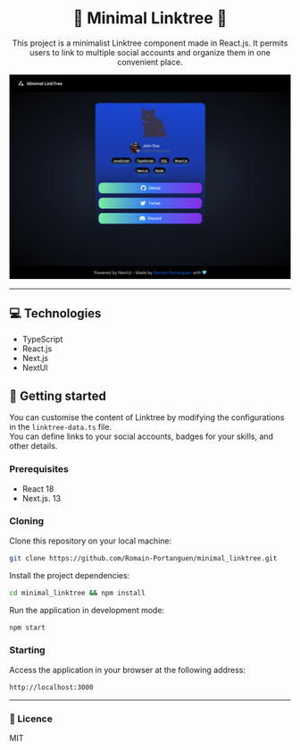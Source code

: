 <h1 align="center" style="font-weight: bold;">🌲 Minimal Linktree 🌲</h1>


<p align="center">This project is a minimalist Linktree component made in React.js. It permits users to link to multiple social accounts and organize them in one convenient place.</p>


![](https://github.com/Romain-Portanguen/minimal_linktree/blob/main/public/assets/sharing/Screenshot%202024-05-04%20at%2017.51.33.png)

<hr>

 
<h2 id="technologies">💻 Technologies</h2>

- TypeScript
- React.js
- Next.js
- NextUI
 
<h2 id="started">🚀 Getting started</h2>

You can customise the content of Linktree by modifying the configurations in the ```linktree-data.ts``` file.</br>
You can define links to your social accounts, badges for your skills, and other details.
 
<h3>Prerequisites</h3>

- React 18
- Next.js. 13
 
<h3>Cloning</h3>

Clone this repository on your local machine:

```bash
git clone https://github.com/Romain-Portanguen/minimal_linktree.git
````

Install the project dependencies:

```bash
cd minimal_linktree && npm install
````

Run the application in development mode:

```bash
npm start
````

 
<h3>Starting</h3>

Access the application in your browser at the following address: 

```bash
http://localhost:3000
```
---


<h3>📄 Licence</h3>

MIT
